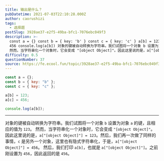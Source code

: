 ```yaml
---
title: 输出是什么？
pubDatetime: 2021-07-03T22:10:28.000Z
author: caorushizi
tags:
  - 选择题
postSlug: 3928ae37-e2f5-49ba-bfc1-7076ebc049f3
description: >-
  const a = {} const b = { key: 'b' } const c = { key: 'c' } a[b] = 123 a[c] =
  456 console.log(a[b]) 对象的键被自动转换为字符串。我们试图将一个对象 b 设置为对象 a 的键，且相应的值为 123。
  然而，当字符串化一个对象时，它会变成 "[object Object]"。因此这里说的是，a["[obj
difficulty: 0.5
questionNumber: 37
source: https://fe.ecool.fun/topic/3928ae37-e2f5-49ba-bfc1-7076ebc049f3
---
```


```javascript
const a = {};
const b = { key: "b" };
const c = { key: "c" };

a[b] = 123;
a[c] = 456;

console.log(a[b]);
```

---

对象的键被自动转换为字符串。我们试图将一个对象 `b` 设置为对象 `a` 的键，且相应的值为 `123`。
然而，当字符串化一个对象时，它会变成 `"[object Object]"`。因此这里说的是，`a["[object Object]"] = 123`。然后，我们再一次做了同样的事情，`c` 是另外一个对象，这里也有隐式字符串化，于是，`a["[object Object]"] = 456`。
然后，我们打印 `a[b]`，也就是 `a["[object Object]"]`。之前刚设置为 `456`，因此返回的是 `456`。
